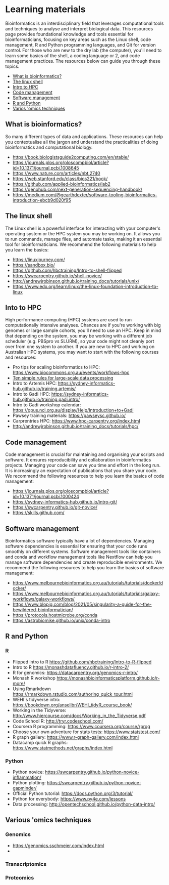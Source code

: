 # Learning materials 

Bioinformatics is an interdisciplinary field that leverages computational tools and techniques to analyse and interpret biological data. This resources page provides foundational knowledge and tools essential for bioinformaticians, focusing on key areas such as the Linux shell, code management, R and Python programming languages, and Git for version control. For those who are new to the dry lab (the computer), you'll need to learn some basics of the shell, a coding language or 2, and code management practices. The resources below can guide you through these topics.

* [What is bioinformatics?](#what-is-bioinformatics)
* [The linux shell](#the-linux-shell)
* [Intro to HPC](#into-to-hpc)
* [Code management](#code-management)
* [Software management](#software-management)
* [R and Python](#r-and-python)
* [Varios 'omics techniques](#various-omics-techniques)

## What is bioinformatics?

So many different types of data and applications. These resources can help you contextualise all the jargon and understand the practicalities of doing bioinformatics and computational biology. 

* https://book.biologistsguide2computing.com/en/stable/ 
* https://journals.plos.org/ploscompbiol/article?id=10.1371/journal.pcbi.1008645 
* https://www.nature.com/articles/nbt.2740 
* https://web.stanford.edu/class/bios221/book/ 
* https://github.com/applied-bioinformatics/iab2 
* https://genohub.com/next-generation-sequencing-handbook/ 
* https://medium.com/@gearthdexter/software-tooling-bioinformatics-introduction-ebcb9d020f95 

## The linux shell 

The Linux shell is a powerful interface for interacting with your computer's operating system or the HPC system you may be working on. It allows you to run commands, manage files, and automate tasks, making it an essential tool for bioinformaticians. We recommend the following materials to help you learn the basics:

* https://linuxjourney.com/
* https://sandbox.bio/
* https://github.com/hbctraining/Intro-to-shell-flipped
* https://swcarpentry.github.io/shell-novice/
* http://andrewjrobinson.github.io/training_docs/tutorials/unix/
* https://www.edx.org/learn/linux/the-linux-foundation-introduction-to-linux 

## Into to HPC

High performance computing (HPC) systems are used to run computationally intensive analyses. Chances are if you're working with big genomes or large sample cohorts, you'll need to use an HPC. Keep in mind that depending on the system, you may be working with a different job scheduler (e.g. PBSpro vs SLURM), so your code might not cleanly port over from one system to another. If you are new to HPC and working on Australian HPC systems, you may want to start with the following courses and resources:

* Pro tips for scaling bioinformatics to HPC: https://www.biocommons.org.au/events/workflows-hpc
* [Ten simple rules for large-scale data processing](https://journals.plos.org/ploscompbiol/article?id=10.1371/journal.pcbi.1009757)
* Intro to Artemis HPC: https://sydney-informatics-hub.github.io/training.artemis/ 
* Intro to Gadi HPC: https://sydney-informatics-hub.github.io/training.gadi.intro/ 
* Intro to Gadi workshop calendar: https://opus.nci.org.au/display/Help/Introduction+to+Gadi 
* Pawsey training materials: https://pawseysc.github.io/ 
* Carprentries HPC: https://www.hpc-carpentry.org/index.html 
* http://andrewjrobinson.github.io/training_docs/tutorials/hpc/

## Code management

Code management is crucial for maintaining and organising your scripts and software. It ensures reproducibility and collaboration in bioinformatics projects. Managing your code can save you time and effort in the long run. It is increasingly an expectation of publications that you share your code. We recommend the following resources to help you learn the basics of code management:

* https://journals.plos.org/ploscompbiol/article?id=10.1371/journal.pcbi.1000424 
* https://sydney-informatics-hub.github.io/intro-git/
* https://swcarpentry.github.io/git-novice/
* https://skills.github.com/ 

## Software management

Bioinformatics software typically have a lot of dependencies. Managing software dependencies is essential for ensuring that your code runs smoothly on different systems. Software management tools like containers and conda and workflow management tools like Nextflow can help you manage software dependencies and create reproducible environments. We recommend the following resources to help you learn the basics of software management:

* https://www.melbournebioinformatics.org.au/tutorials/tutorials/docker/docker/ 
* https://www.melbournebioinformatics.org.au/tutorials/tutorials/galaxy-workflows/galaxy-workflows/ 
* https://www.blopig.com/blog/2021/05/singularity-a-guide-for-the-bewildered-bioinformatician/ 
* https://protocols.hostmicrobe.org/conda 
* https://astrobiomike.github.io/unix/conda-intro 

## R and Python 

### R 

* Flipped intro to R https://github.com/hbctraining/Intro-to-R-flipped
* Intro to R https://monashdatafluency.github.io/r-intro-2/
* R for genomics: https://datacarpentry.org/genomics-r-intro/ 
* Monash R workshop https://monashbioinformaticsplatform.github.io/r-more/ 
* Using Rmarkdown https://rmarkdown.rstudio.com/authoring_quick_tour.html
* WEHI's tidyverse intro: https://bookdown.org/ansellbr/WEHI_tidyR_course_book/
* Working in the Tidyverse: http://www.hiercourse.com/docs/Working_in_the_Tidyverse.pdf 
* Code School R: http://tryr.codeschool.com/ 
* Coursera R programming: https://www.coursera.org/course/rprog
* Choose your own adventure for stats tests: https://www.statstest.com/ 
* R graph gallery: https://www.r-graph-gallery.com/index.html 
* Datacamp quick R graphs: https://www.statmethods.net/graphs/index.html 


### Python 
* Python novice: https://swcarpentry.github.io/python-novice-inflammation/
* Python plotting: https://swcarpentry.github.io/python-novice-gapminder/
* Official Python tutorial: https://docs.python.org/3/tutorial/ 
* Python for everybody: https://www.py4e.com/lessons 
* Data processing: http://opentechschool.github.io/python-data-intro/ 

## Various 'omics techniques

### Genomics 

* https://genomics.sschmeier.com/index.html 
* 

### Transcriptomics 

### Proteomics 

